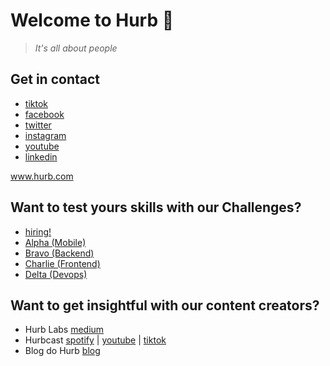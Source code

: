 # Welcome to Hurb 🙌

> _It's all about people_

## Get in contact

* [tiktok](https://www.tiktok.com/@hurb)
* [facebook](https://www.facebook.com/hurb)
* [twitter](https://www.twitter.com/hurbbrasil)
* [instagram](https://www.instagram.com/hurb)
* [youtube](https://www.youtube.com/hurb)
* [linkedin](https://www.linkedin.com/company/hurb)

www.hurb.com

## Want to test yours skills with our Challenges?

* [hiring!](https://www.lifeathurb.com)
* [Alpha (Mobile)](https://github.com/hurbcom/challenge-alpha)
* [Bravo (Backend)](https://github.com/hurbcom/challenge-bravo)
* [Charlie (Frontend)](https://github.com/hurbcom/challenge-charlie)
* [Delta (Devops)](https://github.com/hurbcom/challenge-delta)


## Want to get insightful with our content creators?

* Hurb Labs [medium](https://medium.com/hurb-labs)
* Hurbcast [spotify](https://open.spotify.com/show/6oWHPTMJRuLoPNvJEHNDzf) | [youtube](https://www.youtube.com/@hurbcast) | [tiktok](https://www.tiktok.com/@hurbcast)
* Blog do Hurb [blog](https://blog.hurb.com/)


<!--

**Here are some ideas to get you started:**

🙋‍♀️ A short introduction - what is your organization all about?
👀 Contribution guidelines - how do team members dive in?
👩‍💻 Useful resources - where do you keep your docs? Is there anything else the team should know?
🍪 Fun facts - what is your team's favorite snack?
🧙 Remember, you can do mighty things with the power of [Markdown](https://docs.github.com/github/writing-on-github/getting-started-with-writing-and-formatting-on-github/basic-writing-and-formatting-syntax)
-->
